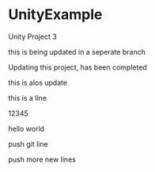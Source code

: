 # UnityExample
Unity Project 3

this is being updated in a seperate branch 

Updating this project, has been completed 

this is alos update

this is a line 

12345


hello world 



push git line 

push more new lines 

